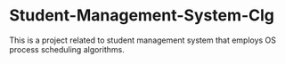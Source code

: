 # Student-Management-System-Clg
This is a project related to student management system that employs OS process scheduling algorithms.
